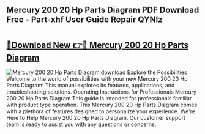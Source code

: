 ## Mercury 200 20 Hp Parts Diagram PDF Download Free - Part-xhf User Guide Repair QYNIz

# <h2><a href="http://dft03n.blite.top/?on=Mercury+200+20+Hp+Parts+Diagram">🔗Download New 👉🔴 Mercury 200 20 Hp Parts Diagram</a></h2>

[![Mercury 200 20 Hp Parts Diagram download](https://i.imgur.com/lujVjoI.png)](http://dft03n.blite.top/?on=Mercury+200+20+Hp+Parts+Diagram)
Explore the Possibilities Welcome to the world of possibilities with your new Mercury 200 20 Hp Parts Diagram! This manual explores its features, applications, and troubleshooting solutions. Operating Instructions for Professionals Mercury 200 20 Hp Parts Diagram This guide is intended for professionals familiar with product type operation. This Mercury 200 20 Hp Parts Diagram comes with a plethora of features designed to personalize your experience. We're Here to Help Mercury 200 20 Hp Parts Diagram. Our customer support team is ready to assist you with any questions or concerns.
